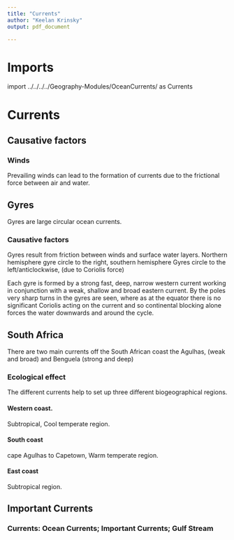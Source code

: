 ```yaml
---
title: "Currents"
author: "Keelan Krinsky"
output: pdf_document

---
```


# Imports

import ../../../../Geography-Modules/OceanCurrents/ as Currents


# Currents

## Causative factors

### Winds 
Prevailing winds can lead to the formation of currents due to the frictional force between air and water. 

## Gyres
Gyres are large circular ocean currents. 

### Causative factors
Gyres result from friction between winds and surface water layers. Northern hemisphere gyre circle to the right, southern hemisphere Gyres circle to the left/anticlockwise, (due to Coriolis force)

Each gyre is formed by a strong fast, deep, narrow western current  working in conjunction with a weak, shallow and broad eastern current. By the poles very sharp turns in the gyres are seen, where as at the equator there is no significant Coriolis acting on the current and so continental blocking alone forces the water downwards and around the cycle.

## South Africa 
There are two main currents off the South African coast the  Agulhas, (weak and broad) and  Benguela (strong and deep) 

### Ecological effect
The different currents help to set up three different biogeographical regions.

#### Western coast. 
Subtropical, Cool temperate region. 

#### South coast
cape Agulhas to Capetown, Warm temperate region. 

#### East coast 
Subtropical region. 

## Important Currents

### __Currents: Ocean Currents; Important Currents; Gulf Stream__



